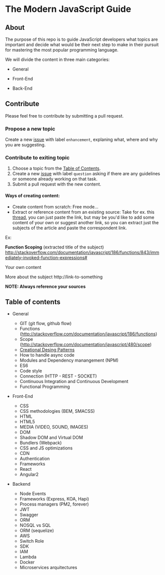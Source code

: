 # The Modern JavaScript Guide

## About
The purpose of this repo is to guide JavaScript developers what topics are important and decide what would be their next step to make in their pursuit for mastering the most popular programming language.

We will divide the content in three main categories:

* General

* Front-End

* Back-End

## Contribute
Please feel free to contribute by submitting a pull request.

### Propose a new topic
Create a new [issue](https://github.com/concretesolutions/modern-js-guide/issues) with label `enhancement`, explaning what, where and why you are suggesting.

### Contribute to exiting topic
1. Choose a topic from the [Table of Contents](#table-of-contents).
2. Create a new [issue](https://github.com/concretesolutions/modern-js-guide/issues) with label `question` asking if there are any guidelines or someone already working on that task.
3. Submit a pull request with the new content.

#### Ways of creating content:
 * Create content from scratch: Free mode...
 * Extract or reference content from an existing source: Take for ex. this [thread](http://stackoverflow.com/documentation/javascript/186/functions/843/immediately-invoked-function-expressions#t=201703091741223822698), you can just paste the link, but may be you'd like to add some content of your own or suggest another link, so you can extract just the subjects of the article and paste the correspondent link.
 
 Ex:
 
 **Function Scoping** (extracted title of the subject)
 http://stackoverflow.com/documentation/javascript/186/functions/843/immediately-invoked-function-expressions#
 
 Your own content

 More about the subject 
 http://link-to-something
 
**NOTE: Always reference your sources**

## Table of contents

- General
  * GIT (git flow, github flow)
  * Functions (http://stackoverflow.com/documentation/javascript/186/functions)
  * Scope (http://stackoverflow.com/documentation/javascript/480/scope)
  * [Creational Desing Patterns](docs/general/desing-patterns.md)
  * How to handle async code
  * Modules and Dependency manangement (NPM)
  * ES6
  * Code style
  * Connection (HTTP - REST - SOCKET)
  * Continuous Integration and Continuous Development
  * Functional Programming
  
- Front-End
  - CSS
   - CSS methodologies (BEM, SMACSS)
  - HTML
   - HTML5
   - MEDIA (VIDEO, SOUND, IMAGES)
  - DOM
   - Shadow DOM  and Virtual DOM
  - Bundlers (Webpack)
  - CSS and JS optimizations
  - CDN
  - Authentication
  - Frameworks
   - React
   - Angular2
   
- Backend
  - Node Events
  - Frameworks (Express, KOA, Hapi)
  - Process managers (PM2, forever)
  - JWT
  - Swagger
  - ORM
  - NOSQL vs SQL
  - ORM (sequelize)
  - AWS
   - Switch Role
   - SDK
   - IAM
   - Lambda
  - Docker
  - Microservices arquitectures
  
   
  
